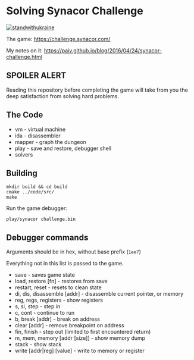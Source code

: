 Solving Synacor Challenge
=========================

[![standwithukraine](https://user-images.githubusercontent.com/196601/227769680-4b06bc9a-0196-4b6d-86e8-901987f4285a.svg)](https://ukrainewar.carrd.co/)


The game: https://challenge.synacor.com/

My notes on it: https://paiv.github.io/blog/2016/04/24/synacor-challenge.html


SPOILER ALERT
-------------

Reading this repository before completing the game will take from you the deep satisfaction from solving hard problems.


The Code
--------

* vm - virtual machine
* ida - disassembler
* mapper - graph the dungeon
* play - save and restore, debugger shell
* solvers


Building
--------

```shell
mkdir build && cd build
cmake ../code/src/
make
```

Run the game debugger:

```
play/synacor challenge.bin
```


Debugger commands
-----------------

Arguments should be in hex, without base prefix (`1ee7`)

Everything not in this list is passed to the game.

* save - saves game state
* load, restore [fn] - restores from save
* restart, reset - resets to clean state
* di, dis, disassemble [addr] - disassemble current pointer, or memory
* reg, regs, registers - show registers
* s, si, step - step in
* c, cont - continue to run
* b, break [addr] - break on address
* clear [addr] - remove breakpoint on address
* fin, finish - step out (limited to first encountered return)
* m, mem, memory [addr [size]] - show memory dump
* stack - show stack
* write [addr|reg] [value] - write to memory or register
